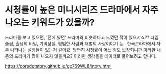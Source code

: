 시청률이 높은 미니시리즈 드라마에서 자주 나오는 키워드가 있을까?
=====

드라마를 보고 있으면, '전에 봤던' 드라마와 비슷하다고 느꼈던 적이 있으시죠?? 
타임슬립, 출생의 비밀, 기억상실, 평범한 사람과 재벌의 사랑이야기 등.. 한국드라마에서 자주 나타나는 설정들이 있는거 같아요.
당연히 시청률이 어느 정도 보장되니깐 이러한 내용의 드라마가 많이 나오지 않을까요?
이러한 생각들을 데이터로 풀어보려고 합니다.

<a href='https://coredotstory.github.io/gc769WL8/story.html'>https://coredotstory.github.io/gc769WL8/story.html</a>